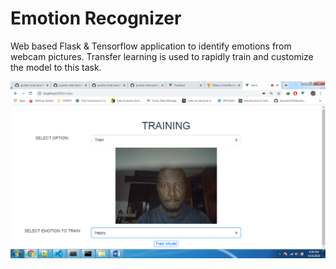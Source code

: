 # Emotion Recognizer
Web based Flask &amp; Tensorflow application to identify emotions from webcam pictures.
Transfer learning is used to rapidly train and customize the model to this task. 


![Screenshot](screenshot.png)

